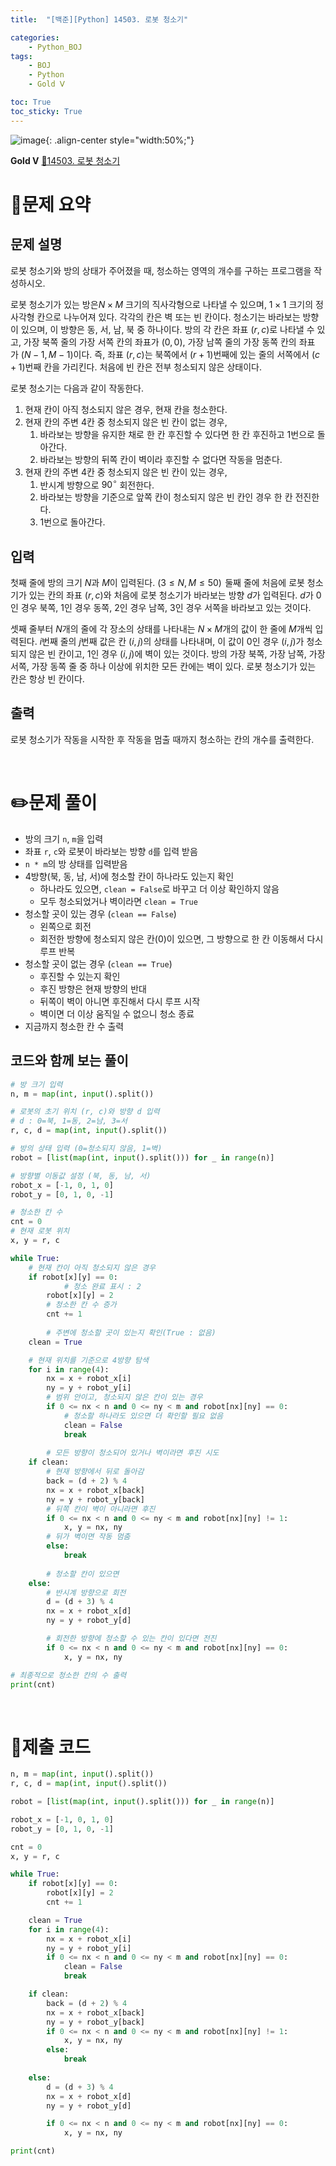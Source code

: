 ```yaml
---
title:  "[백준][Python] 14503. 로봇 청소기" 

categories: 
    - Python_BOJ
tags: 
    - BOJ
    - Python
    - Gold Ⅴ

toc: True
toc_sticky: True
---
```

![image](https://github.com/user-attachments/assets/32319fe8-99e9-4031-b5d1-9f1909b510dc){: .align-center style="width:50%;"}

**Gold Ⅴ** 
[🔗14503. 로봇 청소기](https://www.acmicpc.net/problem/14503)

# 📝문제 요약

## 문제 설명
로봇 청소기와 방의 상태가 주어졌을 때, 청소하는 영역의 개수를 구하는 프로그램을 작성하시오.

로봇 청소기가 있는 방은$N \times M$ 크기의 직사각형으로 나타낼 수 있으며, $1 \times 1$ 크기의 정사각형 칸으로 나누어져 있다. 각각의 칸은 벽 또는 빈 칸이다. 청소기는 바라보는 방향이 있으며, 이 방향은 동, 서, 남, 북 중 하나이다. 방의 각 칸은 좌표 $(r, c)$로 나타낼 수 있고, 가장 북쪽 줄의 가장 서쪽 칸의 좌표가 $(0, 0)$, 가장 남쪽 줄의 가장 동쪽 칸의 좌표가 $(N-1, M-1)$이다. 즉, 좌표 $(r, c)$는 북쪽에서 $(r+1)$번째에 있는 줄의 서쪽에서 $(c+1)$번째 칸을 가리킨다. 처음에 빈 칸은 전부 청소되지 않은 상태이다.

로봇 청소기는 다음과 같이 작동한다.

1. 현재 칸이 아직 청소되지 않은 경우, 현재 칸을 청소한다.
2. 현재 칸의 주변 4칸 중 청소되지 않은 빈 칸이 없는 경우,
    1. 바라보는 방향을 유지한 채로 한 칸 후진할 수 있다면 한 칸 후진하고 1번으로 돌아간다.
    2. 바라보는 방향의 뒤쪽 칸이 벽이라 후진할 수 없다면 작동을 멈춘다.
3. 현재 칸의 주변 4칸 중 청소되지 않은 빈 칸이 있는 경우,
    1. 반시계 방향으로 $90^\circ$ 회전한다.
    2. 바라보는 방향을 기준으로 앞쪽 칸이 청소되지 않은 빈 칸인 경우 한 칸 전진한다.
    3. 1번으로 돌아간다.

## 입력
첫째 줄에 방의 크기 $N$과 $M$이 입력된다. $(3 \le N, M \le 50)$  둘째 줄에 처음에 로봇 청소기가 있는 칸의 좌표 $(r, c)$와 처음에 로봇 청소기가 바라보는 방향 $d$가 입력된다. $d$가 $0$인 경우 북쪽, $1$인 경우 동쪽, $2$인 경우 남쪽, $3$인 경우 서쪽을 바라보고 있는 것이다.

셋째 줄부터 $N$개의 줄에 각 장소의 상태를 나타내는 $N \times M$개의 값이 한 줄에 $M$개씩 입력된다. $i$번째 줄의 $j$번째 값은 칸 $(i, j)$의 상태를 나타내며, 이 값이 $0$인 경우 $(i, j)$가 청소되지 않은 빈 칸이고, $1$인 경우 $(i, j)$에 벽이 있는 것이다. 방의 가장 북쪽, 가장 남쪽, 가장 서쪽, 가장 동쪽 줄 중 하나 이상에 위치한 모든 칸에는 벽이 있다. 로봇 청소기가 있는 칸은 항상 빈 칸이다.


## 출력
로봇 청소기가 작동을 시작한 후 작동을 멈출 때까지 청소하는 칸의 개수를 출력한다.


<br>

# ✏️문제 풀이
- 방의 크기 `n`, `m`을 입력
- 좌표 `r`, `c`와 로봇이 바라보는 방향 `d`를 입력 받음
- `n * m`의 방 상태를 입력받음
- 4방향(북, 동, 남, 서)에 청소할 칸이 하나라도 있는지 확인
    - 하나라도 있으면, `clean = False`로 바꾸고 더 이상 확인하지 않음
    - 모두 청소되었거나 벽이라면 `clean = True`
- 청소할 곳이 있는 경우 (`clean == False`)
    - 왼쪽으로 회전
    - 회전한 방향에 청소되지 않은 칸(0)이 있으면, 그 방향으로 한 칸 이동해서 다시 루프 반복
- 청소할 곳이 없는 경우 (`clean == True`)
    - 후진할 수 있는지 확인
    - 후진 방향은 현재 방향의 반대
    - 뒤쪽이 벽이 아니면 후진해서 다시 루프 시작
    - 벽이면 더 이상 움직일 수 없으니 청소 종료
- 지금까지 청소한 칸 수 출력

## 코드와 함께 보는 풀이

```python
# 방 크기 입력
n, m = map(int, input().split())

# 로봇의 초기 위치 (r, c)와 방향 d 입력
# d : 0=북, 1=동, 2=남, 3=서
r, c, d = map(int, input().split())

# 방의 상태 입력 (0=청소되지 않음, 1=벽)
robot = [list(map(int, input().split())) for _ in range(n)]

# 방향별 이동값 설정 (북, 동, 남, 서)
robot_x = [-1, 0, 1, 0]
robot_y = [0, 1, 0, -1]

# 청소한 칸 수
cnt = 0
# 현재 로봇 위치
x, y = r, c         

while True:
    # 현재 칸이 아직 청소되지 않은 경우
    if robot[x][y] == 0:
		    # 청소 완료 표시 : 2
        robot[x][y] = 2   
        # 청소한 칸 수 증가
        cnt += 1
		
		# 주변에 청소할 곳이 있는지 확인(True : 없음)
    clean = True

    # 현재 위치를 기준으로 4방향 탐색
    for i in range(4):
        nx = x + robot_x[i]
        ny = y + robot_y[i]
        # 범위 안이고, 청소되지 않은 칸이 있는 경우
        if 0 <= nx < n and 0 <= ny < m and robot[nx][ny] == 0:
            # 청소할 하나라도 있으면 더 확인할 필요 없음
            clean = False
            break
		
		# 모든 방향이 청소되어 있거나 벽이라면 후진 시도
    if clean:
        # 현재 방향에서 뒤로 돌아감
        back = (d + 2) % 4 
        nx = x + robot_x[back]
        ny = y + robot_y[back]
        # 뒤쪽 칸이 벽이 아니라면 후진
        if 0 <= nx < n and 0 <= ny < m and robot[nx][ny] != 1:
            x, y = nx, ny
        # 뒤가 벽이면 작동 멈춤
        else:
            break  
		
		# 청소할 칸이 있으면
    else:
        # 반시계 방향으로 회전
        d = (d + 3) % 4  
        nx = x + robot_x[d]
        ny = y + robot_y[d]

        # 회전한 방향에 청소할 수 있는 칸이 있다면 전진
        if 0 <= nx < n and 0 <= ny < m and robot[nx][ny] == 0:
            x, y = nx, ny

# 최종적으로 청소한 칸의 수 출력
print(cnt)

```

<br>

# 💯제출 코드
```python
n, m = map(int, input().split())
r, c, d = map(int, input().split())

robot = [list(map(int, input().split())) for _ in range(n)]

robot_x = [-1, 0, 1, 0]
robot_y = [0, 1, 0, -1]

cnt = 0
x, y = r, c

while True:
    if robot[x][y] == 0:
        robot[x][y] = 2
        cnt += 1

    clean = True
    for i in range(4):
        nx = x + robot_x[i]
        ny = y + robot_y[i]
        if 0 <= nx < n and 0 <= ny < m and robot[nx][ny] == 0:
            clean = False
            break

    if clean:
        back = (d + 2) % 4
        nx = x + robot_x[back]
        ny = y + robot_y[back]
        if 0 <= nx < n and 0 <= ny < m and robot[nx][ny] != 1:
            x, y = nx, ny
        else:
            break
    
    else:
        d = (d + 3) % 4
        nx = x + robot_x[d]
        ny = y + robot_y[d]

        if 0 <= nx < n and 0 <= ny < m and robot[nx][ny] == 0:
            x, y = nx, ny

print(cnt)
```